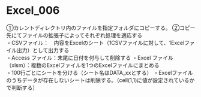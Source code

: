 # Excel_006
①カレントディレクトリ内のファイルを指定フォルダにコピーする。	
②コピー先にてファイルの拡張子によってそれぞれ処理を適応する	
・CSVファイル：　内容をExcelのシート（1CSVファイルに対して、1Excelファイル出力）として出力する	
・Access ファイル：末尾に日付を付与して削除する	
・Excel ファイル（xlsm）：複数のExcelファイルを1つのExcelファイルにまとめる	
	・100行ごとにシートを分ける（シート名はDATA_xxとする）
	・Excelファイルのうちデータが存在しないシートは削除する。（cell(1,1)に値が設定されているかで判断する）
